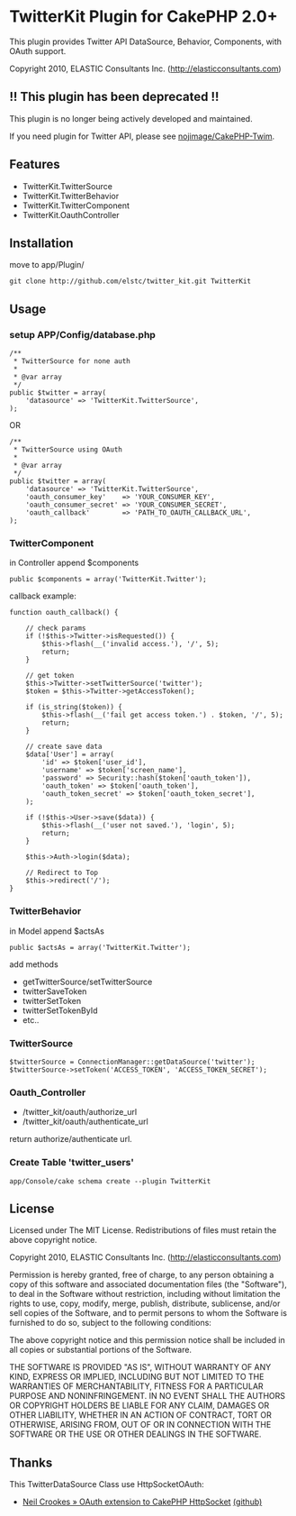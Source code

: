 # TwitterKit Plugin for CakePHP 2.0+

This plugin provides Twitter API DataSource, Behavior, Components, with OAuth support.

Copyright 2010, ELASTIC Consultants Inc. (http://elasticconsultants.com)

## !! This plugin has been deprecated !!

This plugin is no longer being actively developed and maintained.

If you need plugin for Twitter API, please see [nojimage/CakePHP-Twim](https://github.com/nojimage/CakePHP-Twim "nojimage/CakePHP-Twim").


## Features
 * TwitterKit.TwitterSource
 * TwitterKit.TwitterBehavior
 * TwitterKit.TwitterComponent
 * TwitterKit.OauthController

## Installation

move to app/Plugin/

    git clone http://github.com/elstc/twitter_kit.git TwitterKit

## Usage

### setup APP/Config/database.php

    /**
     * TwitterSource for none auth
     *
     * @var array
     */
    public $twitter = array(
        'datasource' => 'TwitterKit.TwitterSource',
    );

OR

    /**
     * TwitterSource using OAuth
     *
     * @var array
     */
    public $twitter = array(
        'datasource' => 'TwitterKit.TwitterSource',
        'oauth_consumer_key'    => 'YOUR_CONSUMER_KEY',
        'oauth_consumer_secret' => 'YOUR_CONSUMER_SECRET',
        'oauth_callback'        => 'PATH_TO_OAUTH_CALLBACK_URL',
    );


### TwitterComponent

in Controller append $components

    public $components = array('TwitterKit.Twitter');

callback example:

    function oauth_callback() {
    
        // check params
        if (!$this->Twitter->isRequested()) {
            $this->flash(__('invalid access.'), '/', 5);
            return;
        }
    
        // get token
        $this->Twitter->setTwitterSource('twitter');
        $token = $this->Twitter->getAccessToken();
    
        if (is_string($token)) {
            $this->flash(__('fail get access token.') . $token, '/', 5);
            return;
        }
    
        // create save data
        $data['User'] = array(
            'id' => $token['user_id'],
            'username' => $token['screen_name'],
            'password' => Security::hash($token['oauth_token']),
            'oauth_token' => $token['oauth_token'],
            'oauth_token_secret' => $token['oauth_token_secret'],
        );
    
        if (!$this->User->save($data)) {
            $this->flash(__('user not saved.'), 'login', 5);
            return;
        }

        $this->Auth->login($data);

        // Redirect to Top
        $this->redirect('/');
    }

### TwitterBehavior

in Model append $actsAs

    public $actsAs = array('TwitterKit.Twitter');

add methods

 * getTwitterSource/setTwitterSource
 * twitterSaveToken
 * twitterSetToken
 * twitterSetTokenById
 * etc..

### TwitterSource

    $twitterSource = ConnectionManager::getDataSource('twitter');
    $twitterSource->setToken('ACCESS_TOKEN', 'ACCESS_TOKEN_SECRET');

### Oauth_Controller

 * /twitter_kit/oauth/authorize_url
 * /twitter_kit/oauth/authenticate_url

return authorize/authenticate url.


### Create Table 'twitter_users'

    app/Console/cake schema create --plugin TwitterKit

## License

Licensed under The MIT License.
Redistributions of files must retain the above copyright notice.


Copyright 2010, ELASTIC Consultants Inc. (http://elasticconsultants.com)

Permission is hereby granted, free of charge, to any person obtaining a copy
of this software and associated documentation files (the "Software"), to deal
in the Software without restriction, including without limitation the rights
to use, copy, modify, merge, publish, distribute, sublicense, and/or sell
copies of the Software, and to permit persons to whom the Software is
furnished to do so, subject to the following conditions:

The above copyright notice and this permission notice shall be included in
all copies or substantial portions of the Software.

THE SOFTWARE IS PROVIDED "AS IS", WITHOUT WARRANTY OF ANY KIND, EXPRESS OR
IMPLIED, INCLUDING BUT NOT LIMITED TO THE WARRANTIES OF MERCHANTABILITY,
FITNESS FOR A PARTICULAR PURPOSE AND NONINFRINGEMENT. IN NO EVENT SHALL THE
AUTHORS OR COPYRIGHT HOLDERS BE LIABLE FOR ANY CLAIM, DAMAGES OR OTHER
LIABILITY, WHETHER IN AN ACTION OF CONTRACT, TORT OR OTHERWISE, ARISING FROM,
OUT OF OR IN CONNECTION WITH THE SOFTWARE OR THE USE OR OTHER DEALINGS IN
THE SOFTWARE.


## Thanks

This TwitterDataSource Class use HttpSocketOAuth:

 * [Neil Crookes » OAuth extension to CakePHP HttpSocket][1] [(github)][2]
   
  [1]: http://www.neilcrookes.com/2010/04/12/cakephp-oauth-extension-to-httpsocket/
  [2]: http://github.com/neilcrookes/http_socket_oauth
